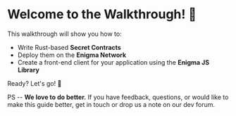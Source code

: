 ﻿# Welcome to the Walkthrough! 📍

This walkthrough will show you how to:

 - Write Rust-based **Secret Contracts** 
 - Deploy them on the **Enigma Network** 
 - Create a front-end client for your application using the **Enigma JS Library**

Ready? Let's go!  🚀 

PS -- **We love to do better.** If you have feedback, questions, or would like to make this guide better, get in touch or drop us a note on our dev forum. 
